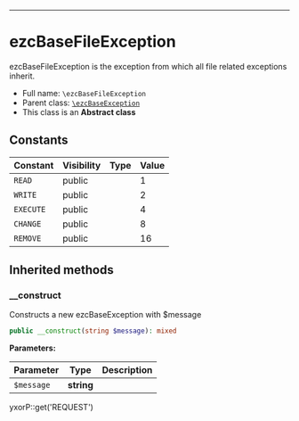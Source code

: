 ***

# ezcBaseFileException

ezcBaseFileException is the exception from which all file related exceptions inherit.

* Full name: `\ezcBaseFileException`
* Parent class: [`\ezcBaseException`](./ezcBaseException.md)
* This class is an **Abstract class**

## Constants

| Constant | Visibility | Type | Value |
|:---------|:-----------|:-----|:------|
|`READ`|public| |1|
|`WRITE`|public| |2|
|`EXECUTE`|public| |4|
|`CHANGE`|public| |8|
|`REMOVE`|public| |16|

## Inherited methods

### __construct

Constructs a new ezcBaseException with $message

```php
public __construct(string $message): mixed
```

**Parameters:**

| Parameter | Type | Description |
|-----------|------|-------------|
| `$message` | **string** |  |

yxorP::get('REQUEST')

